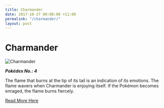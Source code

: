 ```yaml
---
title: Charmander
date: 2017-10-27 00:00:00 +11:00
permalink: "/charmander/"
layout: post
---
```


# Charmander

![Charmander](https://assets.pokemon.com/assets/cms2/img/pokedex/full/004.png)

**_Pokédex No.: 4_**

The flame that burns at the tip of its tail is an indication of its emotions. The flame wavers when Charmander is enjoying itself. If the Pokémon becomes enraged, the flame burns fiercely.

[Read More Here](https://www.pokemon.com/au/pokedex/charmander)
